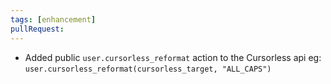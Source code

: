 ```yaml
---
tags: [enhancement]
pullRequest:
---
```


- Added public `user.cursorless_reformat` action to the Cursorless api
  eg: `user.cursorless_reformat(cursorless_target, "ALL_CAPS")`
